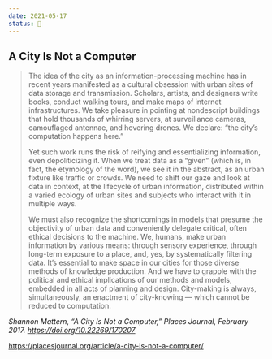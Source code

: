 ```yaml
---
date: 2021-05-17
status: 🌱
---
```


## A City Is Not a Computer

> The idea of the city as an information-processing machine has in recent years manifested as a cultural obsession with urban sites of data storage and transmission. Scholars, artists, and designers write books, conduct walking tours, and make maps of internet infrastructures. We take pleasure in pointing at nondescript buildings that hold thousands of whirring servers, at surveillance cameras, camouflaged antennae, and hovering drones. We declare: “the city’s computation happens here.”
>
> Yet such work runs the risk of reifying and essentializing information, even depoliticizing it. When we treat data as a “given” (which is, in fact, the etymology of the word), we see it in the abstract, as an urban fixture like traffic or crowds. We need to shift our gaze and look at data in context, at the lifecycle of urban information, distributed within a varied ecology of urban sites and subjects who interact with it in multiple ways.
>
> We must also recognize the shortcomings in models that presume the objectivity of urban data and conveniently delegate critical, often ethical decisions to the machine. We, humans, make urban information by various means: through sensory experience, through long-term exposure to a place, and, yes, by systematically filtering data. It’s essential to make space in our cities for those diverse methods of knowledge production. And we have to grapple with the political and ethical implications of our methods and models, embedded in all acts of planning and design. City-making is always, simultaneously, an enactment of city-knowing — which cannot be reduced to computation.

_Shannon Mattern, “A City Is Not a Computer,” Places Journal, February 2017. <https://doi.org/10.22269/170207>_

<https://placesjournal.org/article/a-city-is-not-a-computer/>
